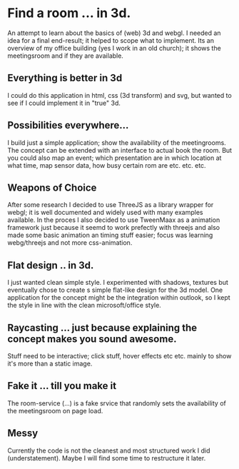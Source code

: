 # Find a room ... in 3d.
An attempt to learn about the basics of (web) 3d and webgl. I needed an idea for a final end-result; it helped to scope what to implement.
Its an overview of my office building (yes I work in an old church); it shows the meetingsroom and if they are available.  

## Everything is better in 3d
I could do this application in html, css (3d transform) and svg, but wanted to see if I could implement it in "true" 3d.

## Possibilities everywhere...
I build just a simple application; show the availability of the meetingrooms. The concept can be extended with an interface to actual book the room.
But you could also map an event; which presentation are in which location at what time, map sensor data, how busy certain rom are etc. etc. etc.

## Weapons of Choice
After some research I decided to use ThreeJS as a library wrapper for webgl; it is well documented and widely used with many examples available. In the proces I also decided to use TweenMaax as a animation framework just because it seemd to work prefectly with threejs and also made some basic animation an timing stuff easier; focus was learning webg/threejs and not more css-animation.

## Flat design .. in 3d.
I just wanted clean simple style. I experimented with shadows, textures but eventually chose to create s simple flat-like design for the 3d model. One application for the concept might be the integration within outlook, so I kept the style in line with the clean microsoft/office style.

## Raycasting ... just because explaining the concept makes you sound awesome.
Stuff need to be interactive; click stuff, hover effects etc etc. mainly to show it's more than a static image.  

## Fake it ... till you make it
The room-service (...) is a fake srvice that randomly sets the availability  of the meetingsroom on page load.

## Messy
Currently the code is not the cleanest and most structured work I did (understatement). Maybe I will find some time to restructure it later.



 
